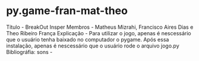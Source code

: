 # py.game-fran-mat-theo
Título - BreakOut Insper
Membros - Matheus Mizrahi, Francisco Aires Dias e Theo Ribeiro França
Explicação - Para utilizar o jogo, apenas é nescessário que o usuário tenha baixado no computador o pygame. Após essa instalação, apenas é nescessário que o usuário rode o arquivo jogo.py
Bibliográfia:
sons - 